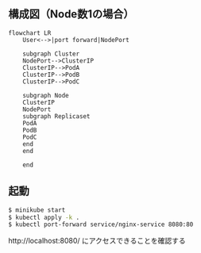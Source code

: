 ## 構成図（Node数1の場合）

```mermaid
flowchart LR
    User<-->|port forward|NodePort

    subgraph Cluster
    NodePort-->ClusterIP
    ClusterIP-->PodA
    ClusterIP-->PodB
    ClusterIP-->PodC

    subgraph Node
    ClusterIP
    NodePort
    subgraph Replicaset
    PodA
    PodB
    PodC
    end
    end

    end
```

## 起動

```sh
$ minikube start
$ kubectl apply -k .
$ kubectl port-forward service/nginx-service 8080:80
```

http://localhost:8080/ にアクセスできることを確認する
